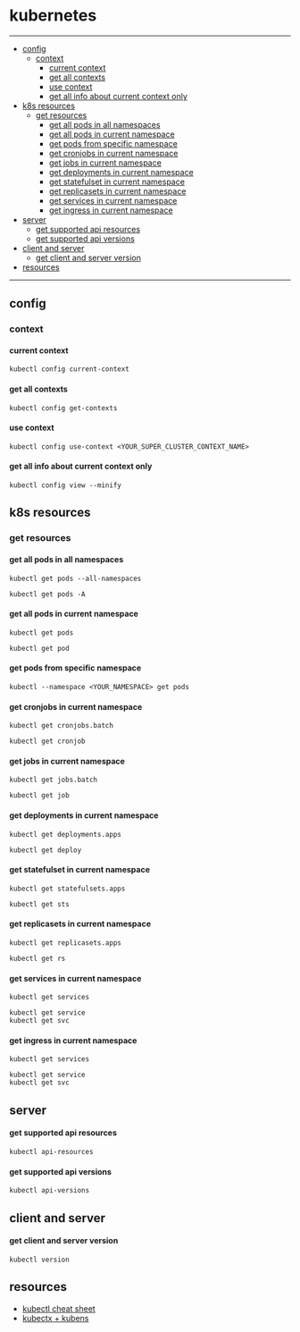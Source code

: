 # kubernetes

----
- [config](#config)
    * [context](#context)
        + [current context](#current-context)
        + [get all contexts](#get-all-contexts)
        + [use context](#use-context)
        + [get all info about current context only](#get-all-info-about-current-context-only)
- [k8s resources](#k8s-resources)
    * [get resources](#get-resources)
        + [get all pods in all namespaces](#get-all-pods-in-all-namespaces)
        + [get all pods in current namespace](#get-all-pods-in-current-namespace)
        + [get pods from specific namespace](#get-pods-from-specific-namespace)
        + [get cronjobs in current namespace](#get-cronjobs-in-current-namespace)
        + [get jobs in current namespace](#get-jobs-in-current-namespace)
        + [get deployments in current namespace](#get-deployments-in-current-namespace)
        + [get statefulset in current namespace](#get-statefulset-in-current-namespace)
        + [get replicasets in current namespace](#get-replicasets-in-current-namespace)
        + [get services in current namespace](#get-services-in-current-namespace)
        + [get ingress in current namespace](#get-ingress-in-current-namespace)
- [server](#server)
    + [get supported api resources](#get-supported-api-resources)
    + [get supported api versions](#get-supported-api-versions)
- [client and server](#client-and-server)
    + [get client and server version](#get-client-and-server-version)
- [resources](#resources)
----

## config

### context

#### current context

```shell
kubectl config current-context
```

#### get all contexts
```shell
kubectl config get-contexts
```

#### use context 
```shell
kubectl config use-context <YOUR_SUPER_CLUSTER_CONTEXT_NAME>
```

#### get all info about current context only
```shell
kubectl config view --minify 
```

## k8s resources

### get resources

#### get all pods in all namespaces
```shell
kubectl get pods --all-namespaces

kubectl get pods -A
```

#### get all pods in current namespace
```shell
kubectl get pods

kubectl get pod
```

#### get pods from specific namespace
```shell
kubectl --namespace <YOUR_NAMESPACE> get pods
```

#### get cronjobs in current namespace 
```shell
kubectl get cronjobs.batch

kubectl get cronjob
```

#### get jobs in current namespace
```shell
kubectl get jobs.batch

kubectl get job
```

#### get deployments in current namespace
```shell
kubectl get deployments.apps

kubectl get deploy
```

#### get statefulset in current namespace
```shell
kubectl get statefulsets.apps

kubectl get sts
```

#### get replicasets in current namespace
```shell
kubectl get replicasets.apps

kubectl get rs
```

#### get services in current namespace
```shell
kubectl get services

kubectl get service
kubectl get svc 
```

#### get ingress in current namespace
```shell
kubectl get services

kubectl get service
kubectl get svc 
```

## server

#### get supported api resources 
```shell
kubectl api-resources
```

#### get supported api versions
```shell
kubectl api-versions
```

## client and server

#### get client and server version
```shell
kubectl version
```

## resources

- [kubectl cheat sheet](https://kubernetes.io/docs/reference/kubectl/cheatsheet/)
- [kubectx + kubens](https://github.com/ahmetb/kubectx)